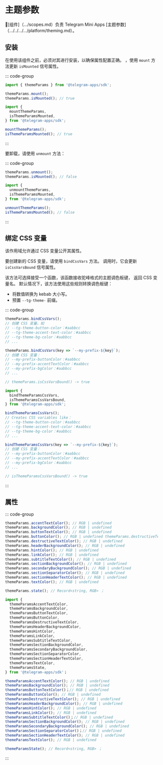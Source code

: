 # 主题参数

💠[组件]（.../scopes.md）负责 Telegram Mini
Apps [主题参数]（.../../.../.../platform/theming.md）。

## 安装

在使用该组件之前，必须对其进行安装，以确保属性配置正确。
，使用 `mount` 方法更新 `isMounted` 信号属性。

::: code-group

```ts [Variable]
import { themeParams } from '@telegram-apps/sdk';

themeParams.mount(); 
themeParams.isMounted(); // true
```

```ts [Functions]
import {
  mountThemeParams,
  isThemeParamsMounted,
} from '@telegram-apps/sdk';

mountThemeParams(); 
isThemeParamsMounted(); // true
```

:::

要卸载，请使用 `unmount` 方法：

::: code-group

```ts [Variable]
themeParams.unmount(); 
themeParams.isMounted(); // false
```

```ts [Functions]
import {
  unmountThemeParams,
  isThemeParamsMounted,
} from '@telegram-apps/sdk';

unmountThemeParams();
isThemeParamsMounted(); // false
```

:::

## 绑定 CSS 变量

该作用域允许通过 CSS 变量公开其属性。

要创建新的 CSS 变量，请使用 `bindCssVars` 方法。 调用时，它会更新
`isCssVarsBound` 信号属性。

该方法可选择接受一个函数，该函数接收驼峰格式的主题调色板键，
返回 CSS 变量名。 默认情况下，该方法使用这些规则转换调色板键：

- 将数值转换为 kebab 大小写。
- 预置 `--tg-theme-` 前缀。

::: code-group

```ts [Variable]
themeParams.bindCssVars();
// 创建 CSS 变量，如
// --tg-theme-button-color：#aabbcc
// --tg-theme-accent-text-color：#aabbcc
// --tg-theme-bg-color：#aabbcc
// ...

themeParams.bindCssVars(key => `--my-prefix-${key}`);
// 创建 CSS 变量：
// --my-prefix-buttonColor：#aabbcc
// --my-prefix-accentTextColor：#aabbcc
// --my-prefix-bgColor：#aabbcc
// ...

// themeParams.isCssVarsBound() -> true
```

```ts [Functions]
import {
  bindThemeParamsCssVars,
  isThemeParamsCssVarsBound,
} from '@telegram-apps/sdk';

bindThemeParamsCssVars();
// Creates CSS variables like：
// --tg-theme-button-color：#aabbcc
// --tg-theme-accent-text-color：#aabbcc
// --tg-theme-bg-color：#aabbcc
// ...

bindThemeParamsCssVars(key => `--my-prefix-${key}`);
// 创建 CSS 变量：
// --my-prefix-buttonColor：#aabbcc
// --my-prefix-accentTextColor：#aabbcc
// --my-prefix-bgColor：#aabbcc
// ...

// isThemeParamsCssVarsBound() -> true
```

:::

## 属性

::: code-group

```ts [Variable]
themeParams.accentTextColor(); // RGB | undefined
themeParams.backgroundColor(); // RGB | undefined
themeParams.buttonTextColor(); // RGB | undefined
themeParams.buttonColor(); // RGB | undefined themeParams.destructiveTextColor(); // RGB | undefined buttonColor(); // RGB | undefined
themeParams.destructiveTextColor(); // RGB | undefined
themeParams.headerBackgroundColor(); // RGB | undefined
themeParams.hintColor(); // RGB | undefined
themeParams.linkColor(); // RGB | undefined
themeParams.subtitleTextColor(); // RGB | undefined
themeParams.sectionBackgroundColor(); // RGB | undefined
themeParams.secondaryBackgroundColor(); // RGB | undefined
themeParams.sectionSeparatorColor(); // RGB | undefined
themeParams.sectionHeaderTextColor(); // RGB | undefined
themeParams.textColor(); // RGB | undefined

themeParams.state(); // Record<string, RGB> ；
```

```ts [Functions]
import {
  themeParamsAccentTextColor,
  themeParamsBackgroundColor,
  themeParamsButtonTextColor,
  themeParamsButtonColor,
  themeParamsDestructiveTextColor,
  themeParamsHeaderBackgroundColor,
  themeParamsHintColor,
  themeParamsLinkColor、
  themeParamsSubtitleTextColor,
  themeParamsSectionBackgroundColor,
  themeParamsSecondaryBackgroundColor,
  themeParamsSectionSeparatorColor,
  themeParamsSectionHeaderTextColor,
  themeParamsTextColor,
  themeParamsState,
} from '@telegram-apps/sdk'；

themeParamsAccentTextColor(); // RGB | undefined
themeParamsBackgroundColor(); // RGB | undefined
themeParamsButtonTextColor()；// RGB | undefined
themeParamsButtonColor(); // RGB | undefined
themeParamsDestructiveTextColor(); // RGB | undefined
themeParamsHeaderBackgroundColor(); // RGB | undefined
themeParamsHintColor(); // RGB | undefined
themeParamsLinkColor(); // RGB | undefined
themeParamsSubtitleTextColor()；// RGB | undefined
themeParamsSectionBackgroundColor(); // RGB | undefined
themeParamsSecondaryBackgroundColor(); // RGB | undefined
themeParamsSectionSeparatorColor()；// RGB | undefined
themeParamsSectionHeaderTextColor(); // RGB | undefined
themeParamsTextColor(); // RGB | undefined

themeParamsState(); // Record<string, RGB> ；
```

:::
